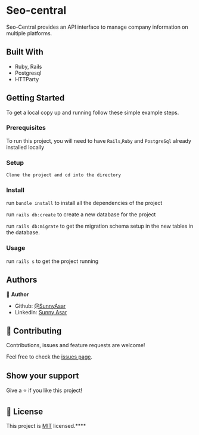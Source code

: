 # Seo-central
Seo-Central provides an API interface to manage company information on multiple platforms.



## Built With

- Ruby, Rails
- Postgresql
- HTTParty 


## Getting Started


To get a local copy up and running follow these simple example steps.

### Prerequisites

To run this project, you will need to have `Rails`,`Ruby` and `PostgreSql` already installed locally

### Setup
`Clone the project and cd into the directory`

### Install
run `bundle install` to install all the dependencies of the project

run  `rails db:create` to create a new database for the project

run `rails db:migrate` to get the migration schema setup in the new tables in the database. 

### Usage
run `rails s` to get the project running


## Authors

👤 **Author**

- Github: [@SunnyAsar](https://github.com/SunnyAsar)
- Linkedin: [Sunny Asar](https://www.linkedin.com/in/sunnyasar)

## 🤝 Contributing

Contributions, issues and feature requests are welcome!

Feel free to check the [issues page](https://github.com/SunnyAsar/seo-central/issues).

## Show your support

Give a ⭐️ if you like this project!

## 📝 License

This project is [MIT](lic.url) licensed.****